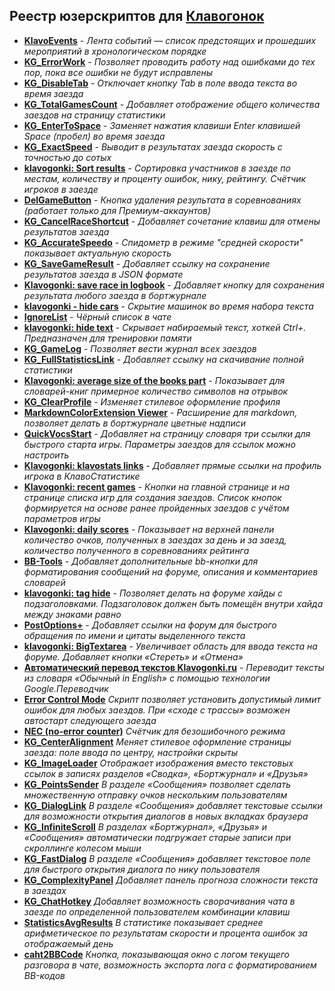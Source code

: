 ## Реестр юзерскриптов для [Клавогонок](http://klavogonki.ru)

* **[KlavoEvents](docs/KlavoEvents.md)** - _Лента событий — список предстоящих и прошедших мероприятий в хронологическом порядке_
* **[KG_ErrorWork](docs/KG_ErrorWork.md)** - _Позволяет проводить работу над ошибками до тех пор, пока все ошибки не будут исправлены_
* **[KG_DisableTab](docs/KG_DisableTab.md)** - _Отключает кнопку Tab в поле ввода текста во время заезда_
* **[KG_TotalGamesCount](docs/KG_TotalGamesCount.md)** - _Добавляет отображение общего количества заездов на страницу статистики_
* **[KG_EnterToSpace](docs/KG_EnterToSpace.md)** - _Заменяет нажатия клавиши Enter клавишей Space (пробел) во время заезда_
* **[KG_ExactSpeed](docs/KG_ExactSpeed.md)** - _Выводит в результатах заезда скорость с точностью до сотых_
* **[klavogonki: Sort results](docs/sortresults.md)** - _Сортировка участников в заезде по местам, количеству и проценту ошибок, нику, рейтингу. Счётчик игроков в заезде_
* **[DelGameButton](docs/DelGameButton.md)** - _Кнопка удаления результата в соревнованиях (работает только для Премиум-аккаунтов)_
* **[KG_CancelRaceShortcut](docs/KG_CancelRaceShortcut.md)** - _Добавляет сочетание клавиш для отмены результатов заезда_
* **[KG_AccurateSpeedo](docs/KG_AccurateSpeedo.md)** - _Спидометр в режиме "средней скорости" показывает актуальную скорость_
* **[KG_SaveGameResult](docs/KG_SaveGameResult.md)** - _Добавляет ссылку на сохранение результатов заезда в JSON формате_
* **[Klavogonki: save race in logbook](docs/save_race_in_blog.md)** - _Добавляет кнопку для сохранения результата любого заезда в бортжурнале_
* **[klavogonki - hide cars](docs/hide_cars.md)** - _Скрытие машинок во время набора текста_
* **[IgnoreList](docs/ignorelist.md)** - _Чёрный список в чате_
* **[klavogonki: hide text](docs/klavogonki_hide_text.md)** - _Скрывает набираемый текст, хоткей Ctrl+. Предназначен для тренировки памяти_
* **[KG_GameLog](docs/KG_GameLog.md)** - _Позволяет вести журнал всех заездов_
* **[KG_FullStatisticsLink](docs/KG_FullStatisticsLink.md)** - _Добавляет ссылку на скачивание полной статистики_
* **[Klavogonki: average size of the books part](docs/avgSize_BookPart.md)** - _Показывает для словарей-книг примерное количество символов на отрывок_
* **[KG_ClearProfile](docs/KG_ClearProfile.md)** - _Изменяет стилевое оформление профиля_
* **[MarkdownColorExtension Viewer](docs/MceViewer.md)** - _Расширение для markdown, позволяет делать в бортжурнале цветные надписи_
* **[QuickVocsStart](docs/QuickVocsStart.md)** - _Добавляет на страницу словаря три ссылки для быстрого старта игры. Параметры заездов для ссылок можно настроить_
* **[Klavogonki: klavostats links](docs/klavostats_links.md)** - _Добавляет прямые ссылки на профиль игрока в КлавоСтатистике_
* **[Klavogonki: recent games](docs/RecentGames.md)** - _Кнопки на главной странице и на странице списка игр для создания заездов. Список кнопок формируется на основе ранее пройденных заездов с учётом параметров игры_
* **[Klavogonki: daily scores](docs/DailyScores.md)** - _Показывает на верхней панели количество очков, полученных в заездах за день и за заезд, количество полученного в соревнованиях рейтинга_
* **[BB-Tools](docs/BB-Tools.md)** - _Добавляет дополнительные bb-кнопки для форматирования сообщений на форуме, описания и комментариев словарей_
* **[klavogonki: tag hide](docs/tagHide.md)** - _Позволяет делать на форуме хайды с подзаголовками. Подзаголовок должен быть помещён внутри хайда между знаками равно_
* **[PostOptions+](docs/PostOptionsPlus.md)** - _Добавляет ссылки на форум для быстрого обращения по имени и цитаты выделенного текста_
* **[klavogonki: BigTextarea](docs/BigTextArea.md)** - _Увеличивает область для ввода текста на форуме. Добавляет кнопки «Стереть» и «Отмена»_
* **[Автоматический перевод текстов Klavogonki.ru](docs/translator.md)** - _Переводит тексты из словаря «Обычный in English» с помощью технологии Google.Переводчик_
* **[Error Control Mode](docs/control_error_mode.md)** _Скрипт позволяет установить допустимый лимит ошибок для любых заездов. При «сходе с трассы» возможен автостарт следующего заезда_
* **[NEC (no-error counter)](docs/nec.md)** _Счётчик для безошибочного режима_
* **[KG_CenterAlignment](docs/KG_CenterAlignment.md)** _Меняет стилевое оформление страницы заезда: поле ввода по центру, настройки скрыты_
* **[KG_ImageLoader](docs/KG_ImageLoader.md)** _Отображает изображения вместо текстовых ссылок в записях разделов «Сводка», «Бортжурнал» и «Друзья»_
* **[KG_PointsSender](docs/KG_PointsSender.md)** _В разделе «Сообщения» позволяет сделать множественную отправку очков нескольким пользователям_
* **[KG_DialogLink](docs/KG_DialogLink.md)** _В разделе «Сообщения» добавляет текстовые ссылки для возможности открытия диалогов в новых вкладках браузера_
* **[KG_InfiniteScroll](docs/KG_InfiniteScroll.md)** _В разделах «Бортжурнал», «Друзья» и «Сообщения» автоматически подгружает старые записи при скроллинге колесом мыши_
* **[KG_FastDialog](docs/KG_FastDialog.md)** _В разделе «Сообщения» добавляет текстовое поле для быстрого открытия диалога по нику пользователя_
* **[KG_ComplexityPanel](docs/KG_ComplexityPanel.md)** _Добавляет панель прогноза сложности текста в заездах_
* **[KG_ChatHotkey](docs/KG_ChatHotkey.md)** _Добавляет возможность сворачивания чата в заезде по определенной пользователем комбинации клавиш_
* **[StatisticsAvgResults](docs/StatisticsAvgResults.md)** _В статистике показывает среднее арифметическое по результатам скорости и процента ошибок за отображаемый день_
* **[caht2BBCode](docs/chat2BBCode.md)** _Кнопка, показывающая окно с логом текущего разговора в чате, возможность экспорта лога с форматированием BB-кодов_
